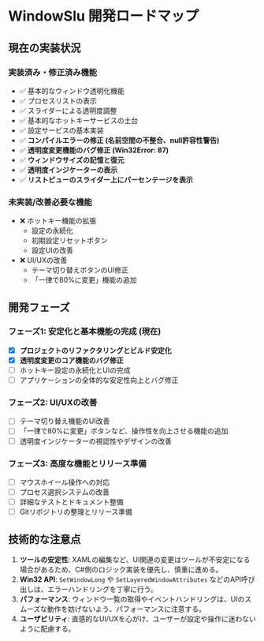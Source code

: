 # WindowSlu 開発ロードマップ

## 現在の実装状況

### 実装済み・修正済み機能
- ✅ 基本的なウィンドウ透明化機能
- ✅ プロセスリストの表示
- ✅ スライダーによる透明度調整
- ✅ 基本的なホットキーサービスの土台
- ✅ 設定サービスの基本実装
- ✅ **コンパイルエラーの修正 (名前空間の不整合、null許容性警告)**
- ✅ **透明度変更機能のバグ修正 (Win32Error: 87)**
- ✅ **ウィンドウサイズの記憶と復元**
- ✅ **透明度インジケーターの表示**
- ✅ **リストビューのスライダー上にパーセンテージを表示**

### 未実装/改善必要な機能
- ❌ ホットキー機能の拡張
  - 設定の永続化
  - 初期設定リセットボタン
  - 設定UIの改善
- ❌ UI/UXの改善
  - テーマ切り替えボタンのUI修正
  - 「一律で80%に変更」機能の追加

## 開発フェーズ

### フェーズ1: 安定化と基本機能の完成 (現在)
- [x] **プロジェクトのリファクタリングとビルド安定化**
- [x] **透明度変更のコア機能のバグ修正**
- [ ] ホットキー設定の永続化とUIの完成
- [ ] アプリケーションの全体的な安定性向上とバグ修正

### フェーズ2: UI/UXの改善
- [ ] テーマ切り替え機能のUI改善
- [ ] 「一律で80%に変更」ボタンなど、操作性を向上させる機能の追加
- [ ] 透明度インジケーターの視認性やデザインの改善

### フェーズ3: 高度な機能とリリース準備
- [ ] マウスホイール操作への対応
- [ ] プロセス選択システムの改善
- [ ] 詳細なテストとドキュメント整備
- [ ] Gitリポジトリの整理とリリース準備

## 技術的な注意点
1.  **ツールの安定性**: XAMLの編集など、UI関連の変更はツールが不安定になる場合があるため、C#側のロジック実装を優先し、慎重に進める。
2.  **Win32 API**: `SetWindowLong` や `SetLayeredWindowAttributes` などのAPI呼び出しは、エラーハンドリングを丁寧に行う。
3.  **パフォーマンス**: ウィンドウ一覧の取得やイベントハンドリングは、UIのスムーズな動作を妨げないよう、パフォーマンスに注意する。
4.  **ユーザビリティ**: 直感的なUI/UXを心がけ、ユーザーが設定や操作に迷わないように配慮する。 